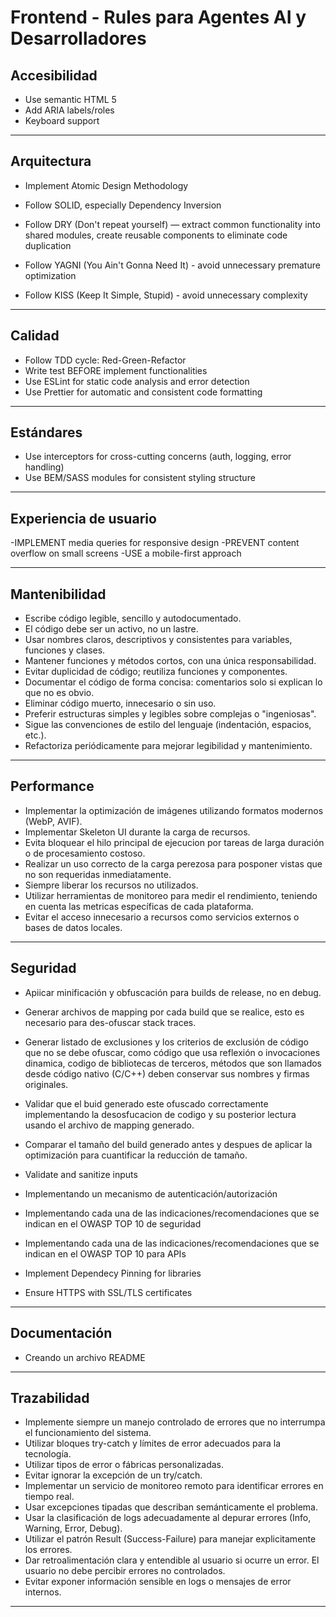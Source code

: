# Frontend - Rules para Agentes AI y Desarrolladores

<!-- TODO: Cómo se debe estructurar? por FM, Atributo de Calidad? -->
<!-- TODO: Se deben finalizar los FM, para tener columnas como Atributo de Calidad para filtrar -->

## Accesibilidad

- Use semantic HTML 5
- Add ARIA labels/roles
- Keyboard support

---

## Arquitectura

- Implement Atomic Design Methodology

- Follow SOLID, especially Dependency Inversion

- Follow DRY (Don't repeat yourself) — extract common functionality into shared modules, create reusable components to eliminate code duplication

- Follow YAGNI (You Ain't Gonna Need It) - avoid unnecessary premature optimization

- Follow KISS (Keep It Simple, Stupid) - avoid unnecessary complexity

---

<!-- TODO: Se debería estructurar el MD en Mínimos, buenas prácticas y deseables. -->
## Calidad

- Follow TDD cycle: Red-Green-Refactor
- Write test BEFORE implement functionalities
- Use ESLint for static code analysis and error detection
- Use Prettier for automatic and consistent code formatting

---

## Estándares

- Use interceptors for cross-cutting concerns (auth, logging, error handling)
- Use BEM/SASS modules for consistent styling structure

---

## Experiencia de usuario

-IMPLEMENT media queries for responsive design
-PREVENT content overflow on small screens
-USE a mobile-first approach

---

## Mantenibilidad

- Escribe código legible, sencillo y autodocumentado.
- El código debe ser un activo, no un lastre.
- Usar nombres claros, descriptivos y consistentes para variables, funciones y clases.
- Mantener funciones y métodos cortos, con una única responsabilidad.
- Evitar duplicidad de código; reutiliza funciones y componentes.
- Documentar el código de forma concisa: comentarios solo si explican lo que no es obvio.
- Eliminar código muerto, innecesario o sin uso.
- Preferir estructuras simples y legibles sobre complejas o "ingeniosas".
- Sigue las convenciones de estilo del lenguaje (indentación, espacios, etc.).
- Refactoriza periódicamente para mejorar legibilidad y mantenimiento.

---

## Performance

- Implementar la optimización de imágenes utilizando formatos modernos (WebP, AVIF).
- Implementar Skeleton UI durante la carga de recursos.
- Evita bloquear el hilo principal de ejecucion por tareas de larga duración o de procesamiento costoso.
- Realizar un uso correcto de la carga perezosa para posponer vistas que no son requeridas inmediatamente.
- Siempre liberar los recursos no utilizados.
- Utilizar herramientas de monitoreo para medir el rendimiento, teniendo en cuenta las metricas específicas de cada plataforma.
- Evitar el acceso innecesario a recursos como servicios externos o bases de datos locales.

---

## Seguridad

- Apiicar minificación y obfuscación para builds de release, no en debug.
- Generar archivos de mapping por cada build que se realice, esto es necesario para des-ofuscar stack traces.
- Generar listado de exclusiones y los criterios de exclusión de código que no se debe ofuscar, como código que usa reflexión o invocaciones dinamica, codigo de bibliotecas de terceros, métodos que son llamados desde código nativo (C/C++) deben conservar sus nombres y firmas originales.
- Validar que el buid generado este ofuscado correctamente  implementando la desosfucacion de codigo y su posterior lectura usando el archivo de mapping generado.
- Comparar el tamaño del build generado antes y despues de aplicar la optimización para cuantificar la reducción de tamaño.

- Validate and sanitize inputs

- Implementando un mecanismo de autenticación/autorización

- Implementando cada una de las indicaciones/recomendaciones que se indican en el OWASP TOP 10 de seguridad

- Implementando cada una de las indicaciones/recomendaciones que se indican en el OWASP TOP 10 para APIs

- Implement Dependecy Pinning for libraries

- Ensure HTTPS with SSL/TLS certificates

---

<!-- TODO: FM de Documentación no tiene atributos de calidad. -->
## Documentación

- Creando un archivo README

---

<!-- TODO: Esto NO es trazabilidad. -->
## Trazabilidad

- Implemente siempre un manejo controlado de errores que no interrumpa el funcionamiento del sistema.
- Utilizar bloques try-catch y límites de error adecuados para la tecnología.
- Utilizar tipos de error o fábricas personalizadas.
- Evitar ignorar la excepción de un try/catch.
- Implementar un servicio de monitoreo remoto para identificar errores en tiempo real.
- Usar excepciones tipadas que describan semánticamente el problema.
- Usar la clasificación de logs adecuadamente al depurar errores (Info, Warning, Error, Debug).
- Utilizar el patrón Result (Success-Failure) para manejar explicitamente los errores.
- Dar retroalimentación clara y entendible al usuario si ocurre un error. El usuario no debe percibir errores no controlados.
- Evitar exponer información sensible en logs o mensajes de error internos.

---
